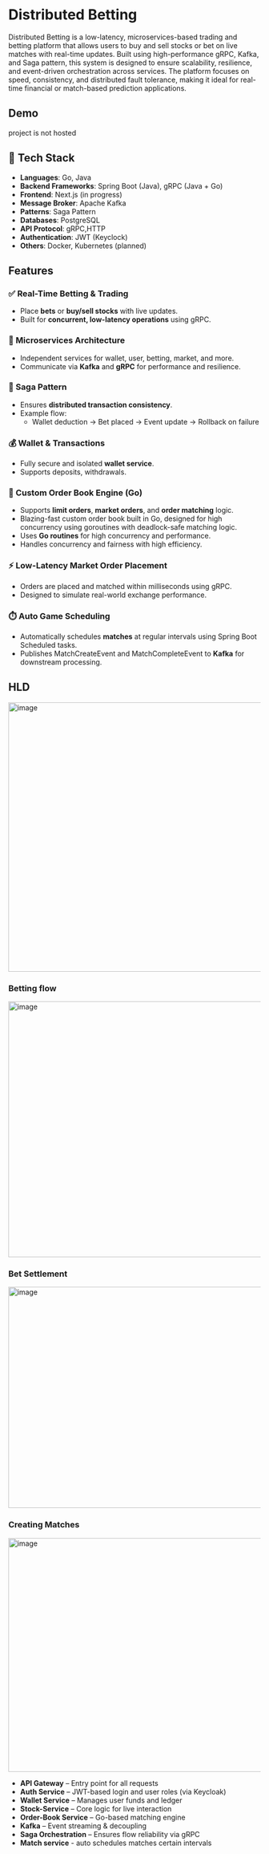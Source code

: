 #  Distributed Betting 
Distributed Betting is a low-latency, microservices-based trading and betting platform that allows users to buy and sell stocks or bet on live matches with real-time updates. Built using high-performance gRPC, Kafka, and Saga pattern, this system is designed to ensure scalability, resilience, and event-driven orchestration across services.
The platform focuses on speed, consistency, and distributed fault tolerance, making it ideal for real-time financial or match-based prediction applications.


## Demo
project is not hosted

## 🧰 Tech Stack

- **Languages**: Go, Java
- **Backend Frameworks**: Spring Boot (Java), gRPC (Java + Go)  
- **Frontend**: Next.js (in progress)  
- **Message Broker**: Apache Kafka  
- **Patterns**: Saga Pattern
- **Databases**: PostgreSQL
- **API Protocol**: gRPC,HTTP
- **Authentication**: JWT (Keyclock)
- **Others**: Docker, Kubernetes (planned)



## Features

### ✅ Real-Time Betting & Trading
- Place **bets** or **buy/sell stocks** with live updates.
- Built for **concurrent, low-latency operations** using gRPC.

### 🧩 Microservices Architecture
- Independent services for wallet, user, betting, market, and more.
- Communicate via **Kafka** and **gRPC** for performance and resilience.

### 🔁 Saga Pattern
- Ensures **distributed transaction consistency**.
- Example flow:
  - Wallet deduction → Bet placed → Event update → Rollback on failure

### 💰 Wallet & Transactions
- Fully secure and isolated **wallet service**.
- Supports deposits, withdrawals.
  
### 🧮 Custom Order Book Engine (Go)
- Supports **limit orders**, **market orders**, and **order matching** logic.
- Blazing-fast custom order book built in Go, designed for high concurrency using goroutines with deadlock-safe matching logic.
- Uses **Go routines** for high concurrency and performance.
- Handles concurrency and fairness with high efficiency.

### ⚡ Low-Latency Market Order Placement
- Orders are placed and matched within milliseconds using gRPC.
- Designed to simulate real-world exchange performance.

### ⏱️ Auto Game Scheduling  
- Automatically schedules **matches** at regular intervals using Spring Boot Scheduled tasks.  
- Publishes MatchCreateEvent and MatchCompleteEvent to **Kafka** for downstream processing.

## HLD
<img width="1374" height="537" alt="image" src="https://github.com/user-attachments/assets/69b1694b-487c-42c5-84ed-5382d38f09ab" />



### Betting flow
<img width="1374" height="510" alt="image" src="https://github.com/user-attachments/assets/e355e055-97c7-4f6d-8386-136ae1abc079" />


### Bet Settlement
<img width="1374" height="441" alt="image" src="https://github.com/user-attachments/assets/a6f1ebb3-4d3a-4dc0-803d-ede1c578475b" />


### Creating Matches 
<img width="1431" height="466" alt="image" src="https://github.com/user-attachments/assets/0041d154-404e-4f23-9e71-046e414f9cfe" />



- **API Gateway** – Entry point for all requests  
- **Auth Service** – JWT-based login and user roles (via Keycloak)  
- **Wallet Service** – Manages user funds and ledger  
- **Stock-Service** – Core logic for live interaction  
- **Order-Book Service** – Go-based matching engine  
- **Kafka** – Event streaming & decoupling  
- **Saga Orchestration** – Ensures flow reliability via gRPC
- **Match service** - auto schedules matches certain intervals
   





